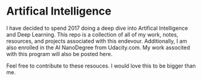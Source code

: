 
# Artifical Intelligence

I have decided to spend 2017 doing a deep dive into Artifical Intelligence and Deep Learning.  This repo is a collection of all of my work, notes, resources, and projects associated with this endevour.  Additionally, I am also enrolled in the AI NanoDegree from Udacity.com.  My work associted with this program will also be posted here.

Feel free to contribute to these resouces.  I would love this to be bigger than me.

